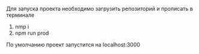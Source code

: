 Для запуска проекта необходимо загрузить репозиторий и прописать в терминале
1. nmp i
2. npm run prod

По умолчанию проект запустится на localhost:3000
